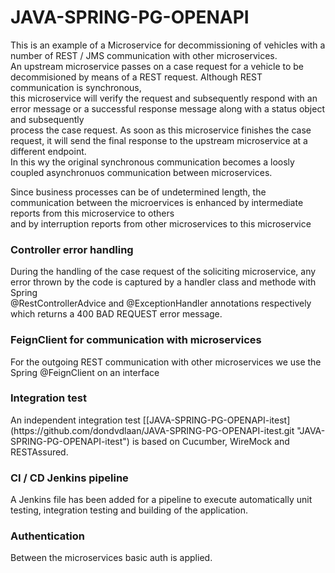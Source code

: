 # JAVA-SPRING-PG-OPENAPI

<p>This is an example of a Microservice for decommissioning of vehicles with a number of REST / JMS communication 
with other microservices. <br>An upstream microservice passes on a case request for a vehicle to be decommisioned by 
means of a REST request. Although REST communication is synchronous, <br>this microservice will verify the request and
subsequently respond with an error message or a successful response message along with a status object and subsequently<br> 
process the case request. As soon as this microservice finishes the case request, it will send the final response to 
the upstream microservice at a different endpoint. <br>In this wy the original synchronous communication becomes a loosly 
coupled asynchronuos communication between microservices.</p>
<p>Since business processes can be of undetermined length, the communication between the microervices is enhanced by 
intermediate reports from this microservice to others<br> and by interruption reports from other microservices to this 
microservice</p>

<h3>Controller error handling</h3>
<p>During the handling of the case request of the soliciting microservice, any error thrown by the code is captured by 
a handler class and methode with Spring <br>@RestControllerAdvice and @ExceptionHandler annotations respectively which returns a 400 BAD REQUEST
error message.</p>

<h3>FeignClient for communication with microservices</h3>
<p>For the outgoing REST communication with other microservices we use the Spring @FeignClient on an interface </p>

<h3>Integration test</h3>
An independent integration test [[JAVA-SPRING-PG-OPENAPI-itest](https://github.com/dondvdlaan/JAVA-SPRING-PG-OPENAPI-itest.git "JAVA-SPRING-PG-OPENAPI-itest")
is based on Cucumber, WireMock and RESTAssured.

<h3>CI / CD Jenkins pipeline</h3>
A Jenkins file has been added for a pipeline to execute automatically unit testing, integration testing and building of the
application.

<h3>Authentication</h3>
Between the microservices basic auth is applied.




